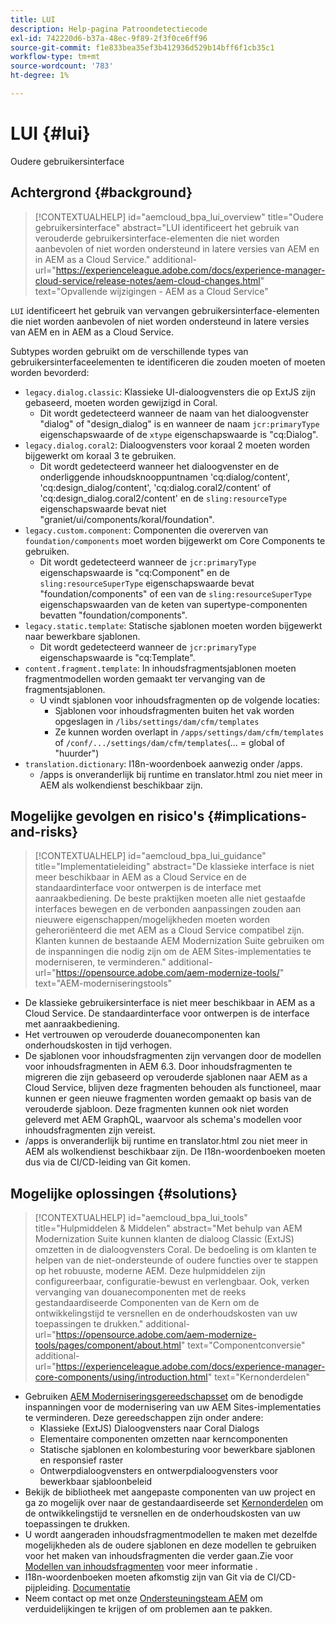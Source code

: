 ```yaml
---
title: LUI
description: Help-pagina Patroondetectiecode
exl-id: 742220d6-b37a-48ec-9f89-2f3f0ce6ff96
source-git-commit: f1e833bea35ef3b412936d529b14bff6f1cb35c1
workflow-type: tm+mt
source-wordcount: '783'
ht-degree: 1%

---
```


# LUI {#lui}

Oudere gebruikersinterface

## Achtergrond {#background}

>[!CONTEXTUALHELP]
>id="aemcloud_bpa_lui_overview"
>title="Oudere gebruikersinterface"
>abstract="LUI identificeert het gebruik van verouderde gebruikersinterface-elementen die niet worden aanbevolen of niet worden ondersteund in latere versies van AEM en in AEM as a Cloud Service."
>additional-url="https://experienceleague.adobe.com/docs/experience-manager-cloud-service/release-notes/aem-cloud-changes.html" text="Opvallende wijzigingen - AEM as a Cloud Service"

`LUI` identificeert het gebruik van vervangen gebruikersinterface-elementen die niet worden aanbevolen of niet worden ondersteund in latere versies van AEM en in AEM as a Cloud Service.

Subtypes worden gebruikt om de verschillende types van gebruikersinterfaceelementen te identificeren die zouden moeten of moeten worden bevorderd:

* `legacy.dialog.classic`: Klassieke UI-dialoogvensters die op ExtJS zijn gebaseerd, moeten worden gewijzigd in Coral.
   * Dit wordt gedetecteerd wanneer de naam van het dialoogvenster &quot;dialog&quot; of &quot;design_dialog&quot; is en wanneer de naam `jcr:primaryType` eigenschapswaarde of de `xtype` eigenschapswaarde is &quot;cq:Dialog&quot;.
* `legacy.dialog.coral2`: Dialoogvensters voor koraal 2 moeten worden bijgewerkt om koraal 3 te gebruiken.
   * Dit wordt gedetecteerd wanneer het dialoogvenster en de onderliggende inhoudsknooppuntnamen &#39;cq:dialog/content&#39;, &#39;cq:design_dialog/content&#39;, &#39;cq:dialog.coral2/content&#39; of &#39;cq:design_dialog.coral2/content&#39; en de `sling:resourceType` eigenschapswaarde bevat niet &quot;graniet/ui/components/koral/foundation&quot;.
* `legacy.custom.component`: Componenten die overerven van `foundation/components` moet worden bijgewerkt om Core Components te gebruiken.
   * Dit wordt gedetecteerd wanneer de `jcr:primaryType` eigenschapswaarde is &quot;cq:Component&quot; en de
     `sling:resourceSuperType` eigenschapswaarde bevat &quot;foundation/components&quot; of een van de
     `sling:resourceSuperType` eigenschapswaarden van de keten van supertype-componenten bevatten &quot;foundation/components&quot;.
* `legacy.static.template`: Statische sjablonen moeten worden bijgewerkt naar bewerkbare sjablonen.
   * Dit wordt gedetecteerd wanneer de `jcr:primaryType` eigenschapswaarde is &quot;cq:Template&quot;.
* `content.fragment.template`: In inhoudsfragmentsjablonen moeten fragmentmodellen worden gemaakt ter vervanging van de fragmentsjablonen.
   * U vindt sjablonen voor inhoudsfragmenten op de volgende locaties:
      * Sjablonen voor inhoudsfragmenten buiten het vak worden opgeslagen in `/libs/settings/dam/cfm/templates`
      * Ze kunnen worden overlapt in  `/apps/settings/dam/cfm/templates`  of  `/conf/.../settings/dam/cfm/templates`(... = global of &quot;huurder&quot;)
* `translation.dictionary`: I18n-woordenboek aanwezig onder /apps.
   * /apps is onveranderlijk bij runtime en translator.html zou niet meer in AEM als wolkendienst beschikbaar zijn.

## Mogelijke gevolgen en risico&#39;s {#implications-and-risks}

>[!CONTEXTUALHELP]
>id="aemcloud_bpa_lui_guidance"
>title="Implementatieleiding"
>abstract="De klassieke interface is niet meer beschikbaar in AEM as a Cloud Service en de standaardinterface voor ontwerpen is de interface met aanraakbediening. De beste praktijken moeten alle niet gestaafde interfaces bewegen en de verbonden aanpassingen zouden aan nieuwere eigenschappen/mogelijkheden moeten worden geheroriënteerd die met AEM as a Cloud Service compatibel zijn. Klanten kunnen de bestaande AEM Modernization Suite gebruiken om de inspanningen die nodig zijn om de AEM Sites-implementaties te moderniseren, te verminderen."
>additional-url="https://opensource.adobe.com/aem-modernize-tools/" text="AEM-moderniseringstools"

* De klassieke gebruikersinterface is niet meer beschikbaar in AEM as a Cloud Service. De standaardinterface voor ontwerpen is de interface met aanraakbediening.
* Het vertrouwen op verouderde douanecomponenten kan onderhoudskosten in tijd verhogen.
* De sjablonen voor inhoudsfragmenten zijn vervangen door de modellen voor inhoudsfragmenten in AEM 6.3. Door inhoudsfragmenten te migreren die zijn gebaseerd op verouderde sjablonen naar AEM as a Cloud Service, blijven deze fragmenten behouden als functioneel, maar kunnen er geen nieuwe fragmenten worden gemaakt op basis van de verouderde sjabloon. Deze fragmenten kunnen ook niet worden geleverd met AEM GraphQL, waarvoor als schema&#39;s modellen voor inhoudsfragmenten zijn vereist.
* /apps is onveranderlijk bij runtime en translator.html zou niet meer in AEM als wolkendienst beschikbaar zijn. De I18n-woordenboeken moeten dus via de CI/CD-leiding van Git komen.

## Mogelijke oplossingen {#solutions}

>[!CONTEXTUALHELP]
>id="aemcloud_bpa_lui_tools"
>title="Hulpmiddelen &amp; Middelen"
>abstract="Met behulp van AEM Modernization Suite kunnen klanten de dialoog Classic (ExtJS) omzetten in de dialoogvensters Coral. De bedoeling is om klanten te helpen van de niet-ondersteunde of oudere functies over te stappen op het robuuste, moderne AEM. Deze hulpmiddelen zijn configureerbaar, configuratie-bewust en verlengbaar. Ook, verken vervanging van douanecomponenten met de reeks gestandaardiseerde Componenten van de Kern om de ontwikkelingstijd te versnellen en de onderhoudskosten van uw toepassingen te drukken."
>additional-url="https://opensource.adobe.com/aem-modernize-tools/pages/component/about.html" text="Componentconversie"
>additional-url="https://experienceleague.adobe.com/docs/experience-manager-core-components/using/introduction.html" text="Kernonderdelen"

* Gebruiken [AEM Moderniseringsgereedschapsset](https://opensource.adobe.com/aem-modernize-tools/) om de benodigde inspanningen voor de modernisering van uw AEM Sites-implementaties te verminderen. Deze gereedschappen zijn onder andere:
   * Klassieke (ExtJS) Dialoogvensters naar Coral Dialogs
   * Elementaire componenten omzetten naar kerncomponenten
   * Statische sjablonen en kolombesturing voor bewerkbare sjablonen en responsief raster
   * Ontwerpdialoogvensters en ontwerpdialoogvensters voor bewerkbaar sjabloonbeleid
* Bekijk de bibliotheek met aangepaste componenten van uw project en ga zo mogelijk over naar de gestandaardiseerde set [Kernonderdelen](https://experienceleague.adobe.com/docs/experience-manager-core-components/using/introduction.html) om de ontwikkelingstijd te versnellen en de onderhoudskosten van uw toepassingen te drukken.
* U wordt aangeraden inhoudsfragmentmodellen te maken met dezelfde mogelijkheden als de oudere sjablonen en deze modellen te gebruiken voor het maken van inhoudsfragmenten die verder gaan.Zie voor [Modellen van inhoudsfragmenten](https://experienceleague.adobe.com/docs/experience-manager-65/assets/content-fragments/content-fragments-models.html?lang=en) voor meer informatie .
* I18n-woordenboeken moeten afkomstig zijn van Git via de CI/CD-pijpleiding. [Documentatie](https://experienceleague.adobe.com/docs/experience-manager-cloud-service/content/release-notes/aem-cloud-changes.html?lang=en#apps-libs-immutable)
* Neem contact op met onze [Ondersteuningsteam AEM](https://helpx.adobe.com/enterprise/using/support-for-experience-cloud.html) om verduidelijkingen te krijgen of om problemen aan te pakken.
